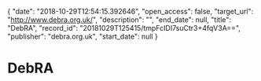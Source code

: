{
  "date": "2018-10-29T12:54:15.392646", 
  "open_access": false, 
  "target_url": "http://www.debra.org.uk/", 
  "description": "", 
  "end_date": null, 
  "title": "DebRA", 
  "record_id": "20181029T125415/tmpFcIDI7suCtr3+4fqV3A==", 
  "publisher": "debra.org.uk", 
  "start_date": null
}

# DebRA

